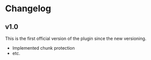 # Changelog
## v1.0
This is the first official version of the plugin since the new versioning.
- Implemented chunk protection
- etc.
